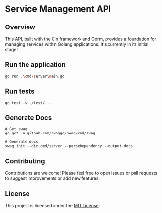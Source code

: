 # Service Management API

## Overview

This API, built with the Gin framework and Gorm, provides a foundation for managing services within Golang applications. It's currently in its initial stage!

## Run the application

```bash
go run .\cmd\server\main.go
```

## Run tests

```shell script
go test -v ./test/...
```

## Generate Docs

```shell script
# Get swag
go get -u github.com/swaggo/swag/cmd/swag

# Generate docs
swag init --dir cmd/server --parseDependency --output docs
```

   
## Contributing

Contributions are welcome! Please feel free to open issues or pull requests to suggest improvements or add new features.

## License

This project is licensed under the [MIT License](./LICENSE).
